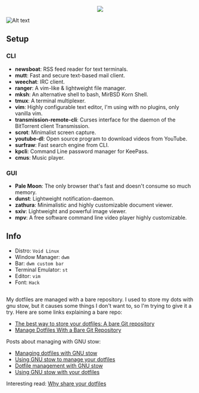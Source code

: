 <p align="center">
    <img src="https://github.com/Valeyard1/dotfiles/blob/master/dotfiles.png" align="center">
</p>

![Alt text](https://github.com/Valeyard1/dotfiles/blob/master/scrot.png "scrot") <br />


## Setup

### CLI

- **newsboat**: RSS feed reader for text terminals.
- **mutt**: Fast and secure text-based mail client.
- **weechat**: IRC client.
- **ranger**: A vim-like & lightweight file manager.
- **mksh**: An alternative shell to bash, MirBSD Korn Shell.
- **tmux**: A terminal multiplexer.
- **vim**: Highly configurable text editor, I'm using with no plugins, only vanilla vim.
- **transmission-remote-cli**: Curses interface for the daemon of the BitTorrent client Transmission.
- **scrot**: Minimalist screen capture.
- **youtube-dl**: Open source program to download videos from YouTube.
- **surfraw**: Fast search engine from CLI.
- **kpcli**: Command Line password manager for KeePass.
- **cmus**: Music player.

### GUI

- **Pale Moon**: The only browser that's fast and doesn't consume so much memory.
- **dunst**: Lightweight notification-daemon.
- **zathura**: Minimalistic and highly customizable document viewer.
- **sxiv**: Lightweight and powerful image viewer.
- **mpv**: A free software command line video player highly customizable.

## Info

- Distro: `Void Linux`
- Window Manager: `dwm`
- Bar: `dwm custom bar`
- Terminal Emulator: `st`
- Editor: `vim`
- Font: `Hack`

##

My dotfiles are managed with a bare repository. I used to store my dots with gnu stow, but it causes some things I don't want to, so I'm trying to give it a try. Here are some links explaining a bare repo:
* [The best way to store your dotfiles: A bare Git repository](https://developer.atlassian.com/blog/2016/02/best-way-to-store-dotfiles-git-bare-repo/)
* [Manage Dotfiles With a Bare Git Repository](https://harfangk.github.io/2016/09/18/manage-dotfiles-with-a-git-bare-repository.html)

Posts about managing with GNU stow:
* [Managing dotfiles with GNU stow](http://blog.xero.nu/managing_dotfiles_with_gnu_stow)
* [Using GNU stow to manage your dotfiles](http://brandon.invergo.net/news/2012-05-26-using-gnu-stow-to-manage-your-dotfiles.html)
* [Dotfile management with GNU stow](https://jonleopard.com/dotfile-management-with-gnu-stow/)
* [Using GNU stow with your dotfiles](https://protesilaos.com/codelog/gnu-stow-dotfiles/)

Interesting read: [Why share your dotfiles](https://zachholman.com/2010/08/dotfiles-are-meant-to-be-forked/)
